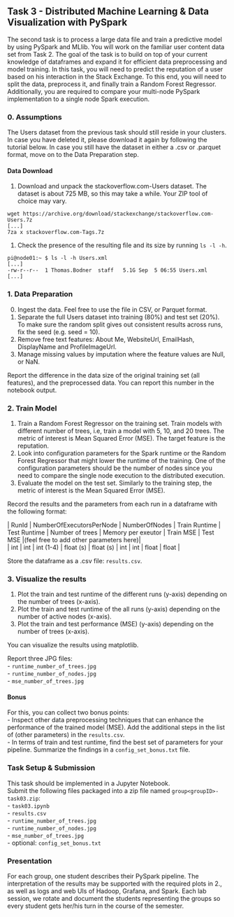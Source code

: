 ## Task 3 - Distributed Machine Learning & Data Visualization with PySpark

The second task is to process a large data file and train a predictive model by using PySpark and MLlib. You will work on the familiar user content data set from Task 2. The goal of the task is to build on top of your current knowledge of dataframes and expand it for efficient data preprocessing and model training. In this task, you will need to predict the reputation of a user based on his interaction in the Stack Exchange. To this end, you will need to split the data, preprocess it, and finally train a Random Forest Regressor. Additionally, you are required to compare your multi-node PySpark implementation to a single node Spark execution.

### 0. Assumptions
The Users dataset from the previous task should still reside in your clusters. In case you have deleted it, please download it again by following the tutorial below. In case you still have the dataset in either a .csv or .parquet format, move on to the Data Preparation step.

#### Data Download
1. Download and unpack the stackoverflow.com-Users dataset. The dataset is about 725 MB, so this may take a while. Your ZIP tool of choice may vary.

```
wget https://archive.org/download/stackexchange/stackoverflow.com-Users.7z
[...]
7za x stackoverflow.com-Tags.7z
```

1. Check the presence of the resulting file and its size by running `ls -l -h`.

```
pi@node01:~ $ ls -l -h Users.xml
[...]
-rw-r--r--  1 Thomas.Bodner  staff   5.1G Sep  5 06:55 Users.xml
[...]
```


### 1. Data Preparation

0. Ingest the data. Feel free to use the file in CSV, or Parquet format. 
1. Separate the full Users dataset into training (80%) and test set (20%). To make sure the random split gives out consistent results across runs, fix the seed (e.g. seed = 10).
2. Remove free text features: About Me, WebsiteUrl, EmailHash, DisplayName and ProfileImageUrl.
3. Manage missing values by imputation where the feature values are Null, or NaN.

Report the difference in the data size of the original training set (all features), and the preprocessed data. You can report this number in the notebook output. 

### 2. Train Model

1. Train a Random Forest Regressor on the training set. Train models with different number of trees, i.e, train a model with 5, 10, and 20 trees. The metric of interest is Mean Squared Error (MSE). The target feature is the reputation.
2. Look into configuration parameters for the Spark runtime or the Random Forest Regressor that might lower the runtime of the training. One of the configuration parameters should be the number of nodes since you need to compare the single node execution to the distributed execution. 
3. Evaluate the model on the test set. Similarly to the training step, the metric of interest is the Mean Squared Error (MSE).

Record the results and the parameters from each run in a dataframe with the following format:

| RunId | NumberOfExecutorsPerNode |  NumberOfNodes   | Train Runtime | Test Runtime | Number of trees | Memory per exeutor | Train MSE | Test MSE |(feel free to add other parameters here)|  
| int   |        int               |     int (1-4)    |  float (s)    |  float (s)   |        int      |       int          |   float   |   float  |  

Store the dataframe as a .csv file: `results.csv`.

### 3. Visualize the results

1. Plot the train and test runtime of the different runs (y-axis) depending on the number of trees (x-axis).
2. Plot the train and test runtime of the all runs (y-axis) depending on the number of active nodes (x-axis).
3. Plot the train and test performance (MSE) (y-axis) depending on the number of trees (x-axis).

You can visualize the results using matplotlib.

Report three JPG files:  
\- `runtime_number_of_trees.jpg`  
\- `runtime_number_of_nodes.jpg`  
\- `mse_number_of_trees.jpg`  


#### Bonus

For this, you can collect two bonus points:  
\- Inspect other data preprocessing techniques that can enhance the performance of the trained model (MSE). Add the additional steps in the list of (other parameters) in the `results.csv`.  
\- In terms of train and test runtime, find the best set of parameters for your pipeline. Summarize the findings in a `config_set_bonus.txt` file.

### Task Setup & Submission

This task should be implemented in a Jupyter Notebook.   
Submit the following files packaged into a zip file named `group<groupID>-task03.zip`:  
\- `task03.ipynb`  
\- `results.csv`  
\- `runtime_number_of_trees.jpg`  
\- `runtime_number_of_nodes.jpg`  
\- `mse_number_of_trees.jpg`  
\- optional: `config_set_bonus.txt`  



### Presentation

For each group, one student describes their PySpark pipeline. The interpretation of the results may be supported with the required plots in 2., as well as logs and web UIs of Hadoop, Grafana, and Spark. Each lab session, we rotate and document the students representing the groups so every student gets her/his turn in the course of the semester.

